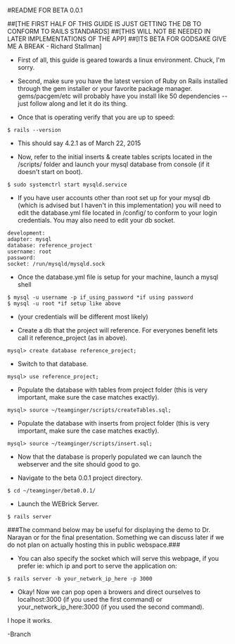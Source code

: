 #README FOR BETA 0.0.1 	

##[THE FIRST HALF OF THIS GUIDE IS JUST GETTING THE DB TO CONFORM TO RAILS STANDARDS]
##[THIS WILL NOT BE NEEDED IN LATER IMPLEMENTATIONS OF THE APP]
##[ITS BETA FOR GODSAKE GIVE ME A BREAK - Richard Stallman]

  * First of all, this guide is geared towards a linux environment.  Chuck, I'm sorry.

  * Second, make sure you have the latest version of Ruby on Rails installed through the gem installer or your favorite package manager. gems/pacgem/etc will probably have you install like 50 dependencies -- just follow along and let it do its thing.

  * Once that is operating verify that you are up to speed:

```
$ rails --version
```

  * This should say 4.2.1 as of March 22, 2015

  * Now, refer to the initial inserts & create tables scripts located in the /scripts/ folder and launch your mysql database from console (if it doesn't start on boot).

```
$ sudo systemctrl start mysqld.service
```

  * If you have user accounts other than root set up for your mysql db (which is advised but I haven't in this implementation) you will need to edit the database.yml file located in /config/ to conform to your login credentials. You may also need to edit your db socket. 

```
development:
adapter: mysql
database: reference_project
username: root
password:
socket: /run/mysqld/mysqld.sock
```

  * Once the database.yml file is setup for your machine, launch a mysql shell

```
$ mysql -u username -p if_using_password *if using password
$ mysql -u root *if setup like above
```

  * (your credentials will be different most likely)

  * Create a db that the project will reference. For everyones benefit lets call it reference_project (as in above).
	
```
mysql> create database reference_project;
```

  * Switch to that database.

```
mysql> use reference_project;
```

  * Populate the database with tables from project folder (this is very important, make sure the case matches exactly).

```
mysql> source ~/teamginger/scripts/createTables.sql;
```

  * Populate the database with inserts from project folder (this is very important, make sure the case matches exactly).

```
mysql> source ~/teamginger/scripts/insert.sql;
```

  * Now that the database is properly populated we can launch the webserver and the site should good to go.

  * Navigate to the beta 0.0.1 project directory.

```
$ cd ~/teamginger/beta0.0.1/
```

  * Launch the WEBrick Server.
	
```
$ rails server
```

###The command below may be useful for displaying the demo to Dr. Narayan or for the final presentation. Something we can discuss later if we do not plan on actually hosting this in public webspace.###

  *  You can also specify the socket which will serve this webpage, if you prefer ie: which ip and port to serve the application on:

```
$ rails server -b your_network_ip_here -p 3000
```

  * Okay! Now we can pop open a browers and direct ourselves to localhost:3000 (if you used the first command) or your_network_ip_here:3000 (if you used the second command).

I hope it works. 

-Branch
